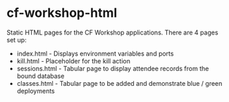 cf-workshop-html
================

Static HTML pages for the CF Workshop applications.  There are 4 pages set up:

 * index.html - Displays environment variables and ports
 * kill.html - Placeholder for the kill action
 * sessions.html - Tabular page to display attendee records from the bound database
 * classes.html - Tabular page to be added and demonstrate blue / green deployments
